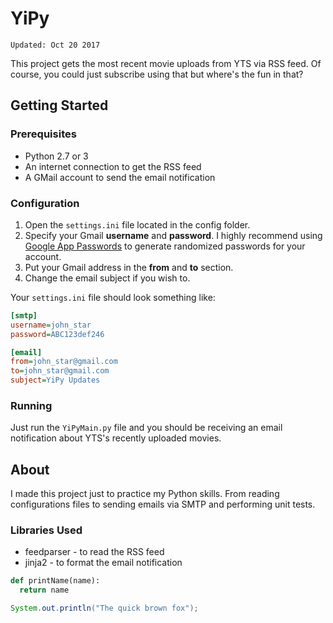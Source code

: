# YiPy

`Updated: Oct 20 2017`

This project gets the most recent movie uploads from YTS via RSS feed. Of course, you could just subscribe using that but where's the fun in that?

## Getting Started

### Prerequisites

* Python 2.7 or 3
* An internet connection to get the RSS feed
* A GMail account to send the email notification

### Configuration

1. Open the `settings.ini` file located in the config folder.
2. Specify your Gmail **username** and **password**. I highly recommend using [Google App Passwords](https://security.google.com/settings/security/apppasswords) to generate randomized passwords for your account.
3. Put your Gmail address in the **from** and **to** section. 
4. Change the email subject if you wish to.

Your `settings.ini` file should look something like:

```ini
[smtp]
username=john_star
password=ABC123def246

[email]
from=john_star@gmail.com
to=john_star@gmail.com
subject=YiPy Updates
```

### Running

Just run the `YiPyMain.py` file and you should be receiving an email notification about YTS's recently uploaded movies.

## About

I made this project just to practice my Python skills. From reading configurations files to sending emails via SMTP and performing unit tests. 

### Libraries Used

* feedparser - to read the RSS feed
* jinja2 - to format the email notification

```python
def printName(name):
  return name
```

```java
System.out.println("The quick brown fox");
```

